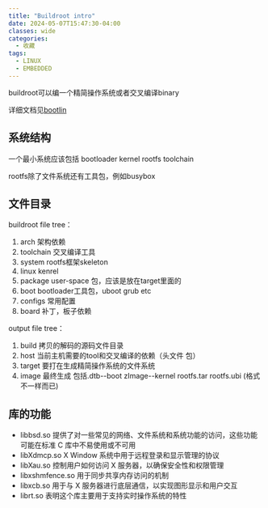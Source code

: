 ```yaml
---
title: "Buildroot intro"
date: 2024-05-07T15:47:30-04:00
classes: wide
categories:
  - 收藏
tags:
  - LINUX
  - EMBEDDED
---
```


buildroot可以编一个精简操作系统或者交叉编译binary

详细文档见[bootlin](httpsi://bootlin.com/doc/training/buildroot/buildroot-slides.pdf)

## 系统结构

一个最小系统应该包括 bootloader kernel rootfs toolchain

rootfs除了文件系统还有工具包，例如busybox

## 文件目录

buildroot file tree：

1. arch 架构依赖
2. toolchain 交叉编译工具
3. system rootfs框架skeleton
4. linux kenrel
5. package user-space 包，应该是放在target里面的
6. boot bootloader工具包，uboot grub etc
7. configs 常用配置
8. board 补丁，板子依赖

output file tree：

1. build 拷贝的解码的源码文件目录
2. host 当前主机需要的tool和交叉编译的依赖（头文件 包）
3. target 要打在生成精简操作系统的文件系统
4. image 最终生成 包括.dtb--boot zImage--kernel rootfs.tar rootfs.ubi (格式不一样而已) 


## 库的功能

* libbsd.so 提供了对一些常见的网络、文件系统和系统功能的访问，这些功能可能在标准 C 库中不易使用或不可用
* libXdmcp.so X Window 系统中用于远程登录和显示管理的协议
* libXau.so 控制用户如何访问 X 服务器，以确保安全性和权限管理
* libxshmfence.so 用于同步共享内存访问的机制
* libxcb.so 用于与 X 服务器进行底层通信，以实现图形显示和用户交互
* librt.so 表明这个库主要用于支持实时操作系统的特性
